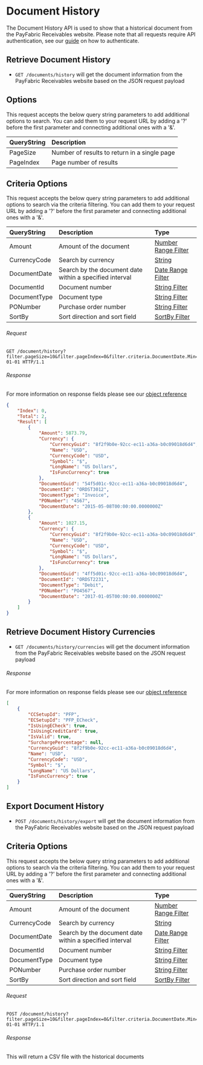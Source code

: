 Document History
============

The Document History API is used to show that a historical document from the PayFabric Receivables website. Please note that all requests require API authentication, see our [guide](Token.md) on how to authenticate.

Retrieve Document History
--------------------

* `GET /documents/history` will get the document information from the PayFabric Receivables website based on the JSON request payload

Options
-------

This request accepts the below query string parameters to add additional options to search. You can add them to your request URL by adding a '?' before the first parameter and connecting additional ones with a '&'.

| QueryString | Description |
| :------------- | :------------- |
| PageSize | Number of results to return in a single page |
| PageIndex | Page number of results |

Criteria Options
-------

This request accepts the below query string parameters to add additional options to search via the criteria filtering. You can add them to your request URL by adding a '?' before the first parameter and connecting additional ones with a '&'.

| QueryString | Description | Type |
| :------------- | :------------- | :------------- | 
| Amount | Amount of the document | [Number Range Filter](../QueryFilter.md#number-range-filter) |
| CurrencyCode | Search by currency | [String](../QueryFilter.md#string) |
| DocumentDate | Search by the document date within a specified interval | [Date Range Filter](../QueryFilter.md#date-range-filter) |
| DocumentId | Document number | [String Filter](../QueryFilter.md#string-filter) |
| DocumentType | Document type | [String Filter](../QueryFilter.md#string-filter) |
| PONumber | Purchase order number | [String Filter](../QueryFilter.md#string-filter) |
| SortBy | Sort direction and sort field | [SortBy Filter](../QueryFilter.md#sortby-filter) |

###### Request
```http
GET /document/history?filter.pageSize=10&filter.pageIndex=0&filter.criteria.DocumentDate.Min=2010-01-01 HTTP/1.1
```

###### Response
For more information on response fields please see our [object reference](../../Objects/DocumentHistory.md#DocumentHistoryPagingResponse)
```json
{
    "Index": 0,
    "Total": 2,
    "Result": [
        {
            "Amount": 5873.79,
            "Currency": {
                "CurrencyGuid": "8f2f9b0e-92cc-ec11-a36a-b0c09018d6d4",
                "Name": "USD",
                "CurrencyCode": "USD",
                "Symbol": "$",
                "LongName": "US Dollars",
                "IsFuncCurrency": true
            },
            "DocumentGuid": "54f5d01c-92cc-ec11-a36a-b0c09018d6d4",
            "DocumentId": "ORDST3012",
            "DocumentType": "Invoice",
            "PONumber": "4567",
            "DocumentDate": "2015-05-08T00:00:00.0000000Z"
        },
        {
            "Amount": 1027.15,
            "Currency": {
                "CurrencyGuid": "8f2f9b0e-92cc-ec11-a36a-b0c09018d6d4",
                "Name": "USD",
                "CurrencyCode": "USD",
                "Symbol": "$",
                "LongName": "US Dollars",
                "IsFuncCurrency": true
            },
            "DocumentGuid": "4ff5d01c-92cc-ec11-a36a-b0c09018d6d4",
            "DocumentId": "ORDST2231",
            "DocumentType": "Debit",
            "PONumber": "PO4567",
            "DocumentDate": "2017-01-05T00:00:00.0000000Z"
        }
    ]
}
```


Retrieve Document History Currencies
--------------------

* `GET /documents/history/currencies` will get the document information from the PayFabric Receivables website based on the JSON request payload

###### Response
For more information on response fields please see our [object reference](../../Objects/Currency.md#CurrencyResponse)
```json
[
	{
        "CCSetupId": "PFP",
        "ECSetupId": "PFP_ECheck",
        "IsUsingECheck": true,
        "IsUsingCreditCard": true,
        "IsValid": true,
        "SurchargePercentage": null,
        "CurrencyGuid": "8f2f9b0e-92cc-ec11-a36a-b0c09018d6d4",
        "Name": "USD",
        "CurrencyCode": "USD",
        "Symbol": "$",
        "LongName": "US Dollars",
        "IsFuncCurrency": true
    }
]
```


Export Document History
--------------------

* `POST /documents/history/export` will get the document information from the PayFabric Receivables website based on the JSON request payload

Criteria Options
-------

This request accepts the below query string parameters to add additional options to search via the criteria filtering. You can add them to your request URL by adding a '?' before the first parameter and connecting additional ones with a '&'.

| QueryString | Description | Type |
| :------------- | :------------- | :------------- | 
| Amount | Amount of the document | [Number Range Filter](../QueryFilter.md#number-range-filter) |
| CurrencyCode | Search by currency | [String](../QueryFilter.md#string) |
| DocumentDate | Search by the document date within a specified interval | [Date Range Filter](../QueryFilter.md#date-range-filter) |
| DocumentId | Document number | [String Filter](../QueryFilter.md#string-filter) |
| DocumentType | Document type | [String Filter](../QueryFilter.md#string-filter) |
| PONumber | Purchase order number | [String Filter](../QueryFilter.md#string-filter) |
| SortBy | Sort direction and sort field | [SortBy Filter](../QueryFilter.md#sortby-filter) |

###### Request
```http
POST /document/history?filter.pageSize=10&filter.pageIndex=0&filter.criteria.DocumentDate.Min=2010-01-01 HTTP/1.1
```

###### Response
This will return a CSV file with the historical documents
